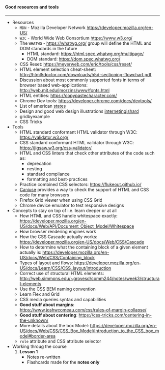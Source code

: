 #### Good resources and tools

---

- Resources 
  - `MDN`  -  Mozilla Developer Network https://developer.mozilla.org/en-US/
  - `W3C`  -  World Wide Web Consortium  https://www.w3.org/
  - The `WHATWG`  - https://whatwg.org/ group will define the HTML and DOM standards in the future
    - HTML standard: https://html.spec.whatwg.org/multipage/
    - DOM standard: https://dom.spec.whatwg.org/
  - CSS Reset: https://meyerweb.com/eric/tools/css/reset/
  - HTML element selection cheat-sheet: http://html5doctor.com/downloads/h5d-sectioning-flowchart.pdf
  - Discussion about most commonly supported fonts in terms of browser based web-applications:
    http://web.mit.edu/jmorzins/www/fonts.html
  - HTML entities: https://copypastecharacter.com/
  - Chrome Dev tools: https://developer.chrome.com/docs/devtools/
  - List of american [states](https://launchschool.com/gists/2424a869)
  - Design and good web design illustrations [internetingishard](https://www.internetingishard.com/html-and-css/advanced-positioning/)
  - gridbyexample
  - CSS Tricks
- Tools
  - HTML standard conformant HTML validator through W3C: https://validator.w3.org/
  - CSS standard conformant HTML validator through W3C: https://jigsaw.w3.org/css-validator/
  - HTML and CSS linters that check other attributes of the code such as:
    - deprecation
    - nesting
    - standard compliance
    - formatting and best-practices
  - Practice combined CSS selectors: https://flukeout.github.io/
  - [Caniuse](http://www.caniuse.com) provides a way to check the support of HTML and CSS code for many browsers
  - Firefox Grid viewer when using CSS Grid
  - Chrome device emulator to test responsive designs
- Concepts to stay on top of i.e. learn deeper or at all
  - How HTML and CSS handle whitespace exactly: https://developer.mozilla.org/en-US/docs/Web/API/Document_Object_Model/Whitespace
  - How browser rendering engines work
  - How the CSS Cascade actually works: https://developer.mozilla.org/en-US/docs/Web/CSS/Cascade
  - How to determine what the containing block of a given element actually is: https://developer.mozilla.org/en-US/docs/Web/CSS/Containing_block
  - Types of layout and flows: https://developer.mozilla.org/en-US/docs/Learn/CSS/CSS_layout/Introduction
  - Correct use of structural HTML elements: http://web.simmons.edu/~grovesd/comm244/notes/week3/structural-elements
  - Use the CSS BEM naming convention
  - Learn Flex and Grid
  - CSS media queries syntax and capabilities
  - **Good stuff about margins:** https://www.joshwcomeau.com/css/rules-of-margin-collapse/
  - **Good stuff about centering**: https://css-tricks.com/centering-in-the-unknown/
  - More details about the box Model: https://developer.mozilla.org/en-US/docs/Web/CSS/CSS_Box_Model/Introduction_to_the_CSS_box_model#border-area
  - `role` attribute and CSS attribute selector
- Working throug the course
  1. **Lesson 1**
     - Notes re-written
     - Flashcards made for the **notes only**